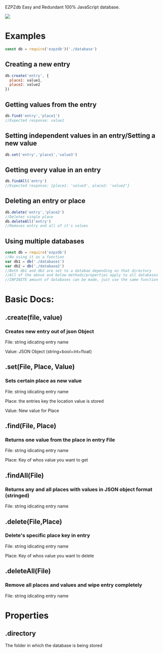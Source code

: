 EZPZdb
Easy and Redundant 100% JavaScript database.

<a href="https://nodei.co/npm/ezpzdb/"><img src="https://nodei.co/npm/ezpzdb.png?compact=true"></a>

  <h1>Examples</h1>
  
  ```js
  const db = require('ezpzdb')('./database')
  ```
<h2> Creating a new entry</h2>

```js
db.create('entry', {
  place1: value1,
  place2: value2
})
```
<h2> Getting values from the entry </h2>

```js
db.find('entry','place1')
//Expected response: value1
```
<h2> Setting independent values in an entry/Setting a new value</h2>

```js
db.set('entry','place1','value3')
```
<h2> Getting every value in an entry </h2>

```js
db.findAll('entry')
//Expected response: {place1: 'value3', place2: 'value2'}
```
<h2> Deleting an entry or place </h2>

```js
db.delete('entry','place2')
//Deletes single place
db.deleteAll('entry')
//Removes entry and all of it's values
```
<h2> Using multiple databases </h2>

```js
const db = require('ezpzdb')
//No using it as a function
var db1 = db('./database1')
var db2 = db('./database2')
//Both db1 and db2 are set to a databae depending on that directory
//All of the above and below methods/properties apply to all databases
//INFINITE amount of databases can be made, just use the same function
```
  <h1>Basic Docs:</h1>
 
 
  <h2>.create(file, value)</h2>
  <h3>Creates new entry out of json Object </h3>
  
File: string idicating entry name
       
Value: JSON Object (string+bool+int+float) 
 
 
  <h2>.set(File, Place, Value)</h2>
  <h3>Sets certain place as new value</h3>

File: string idicating entry name

Place: the entries key the location value is stored

Value: New value for Place


  <h2>.find(File, Place)</h2>
  <h3>Returns one value from the place in entry File</h3>

File: string idicating entry name

Place: Key of whos value you want to get


  <h2>.findAll(File)</h2>
  <h3>Returns any and all places with values in JSON object format (stringed)</h3>

File: string idicating entry name

  
  <h2>.delete(File,Place)</h2>
  <h3>Delete's specific place key in entry</h3>

File: string idicating entry name

Place: Key of whos value you want to delete
  
  
  <h2>.deleteAll(File)</h2>
  <h3>Remove all places and values and wipe entry completely</h3>

File: string idicating entry name

<h1>Properties</h1>
<h2>.directory</h2>

The folder in which the database is being stored
